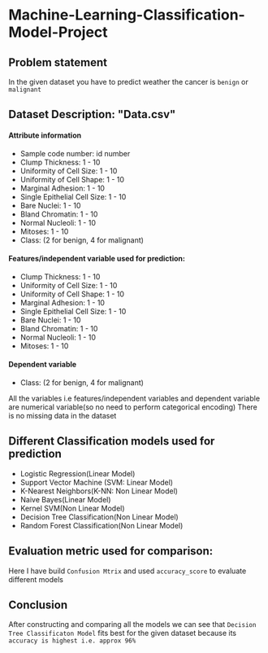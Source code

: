 # Machine-Learning-Classification-Model-Project
## Problem statement
In the given dataset you have to predict weather the cancer is <code>benign</code> or <code>malignant</code> 
## Dataset Description: "Data.csv" 
#### Attribute information
* Sample code number: id number
* Clump Thickness: 1 - 10
* Uniformity of Cell Size: 1 - 10
* Uniformity of Cell Shape: 1 - 10
* Marginal Adhesion: 1 - 10
* Single Epithelial Cell Size: 1 - 10
* Bare Nuclei: 1 - 10
* Bland Chromatin: 1 - 10
* Normal Nucleoli: 1 - 10
* Mitoses: 1 - 10
* Class: (2 for benign, 4 for malignant)
#### Features/independent variable used for prediction:
* Clump Thickness: 1 - 10
* Uniformity of Cell Size: 1 - 10
* Uniformity of Cell Shape: 1 - 10
* Marginal Adhesion: 1 - 10
* Single Epithelial Cell Size: 1 - 10
* Bare Nuclei: 1 - 10
* Bland Chromatin: 1 - 10
* Normal Nucleoli: 1 - 10
* Mitoses: 1 - 10
#### Dependent variable
* Class: (2 for benign, 4 for malignant)

All the variables i.e features/independent variables and dependent variable are numerical variable(so no need to perform categorical encoding)
There is no missing data in the dataset

## Different Classification models used for prediction
* Logistic Regression(Linear Model)
* Support Vector Machine (SVM: Linear Model)
* K-Nearest Neighbors(K-NN: Non Linear Model)
* Naive Bayes(Linear Model)
* Kernel SVM(Non Linear Model)
* Decision Tree Classification(Non Linear Model)
* Random Forest Classification(Non Linear Model)

## Evaluation metric used for comparison:
Here I have build <code>Confusion Mtrix</code> and used <code>accuracy_score</code> to evaluate different models
## Conclusion
After constructing and comparing all the models we can see that <code>Decision Tree Classificaton Model</code> fits best for the given dataset because its <code>accuracy is highest i.e. approx 96%</code>
